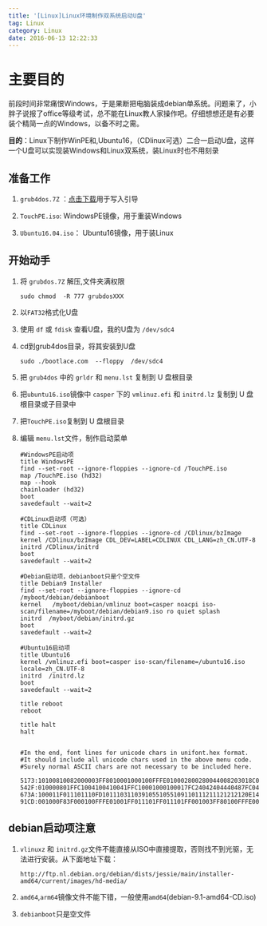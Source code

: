 ```yaml
---
title: '[Linux]Linux环境制作双系统启动U盘'
tag: Linux
category: Linux
date: 2016-06-13 12:22:33
---
```



# 主要目的

前段时间非常痛恨Windows，于是果断把电脑装成debian单系统。问题来了，小胖子说报了office等级考试，总不能在Linux教人家操作吧。仔细想想还是有必要装个精简一点的Windows，以备不时之需。

**目的**：Linux下制作WinPE和,Ubuntu16，（CDlinux可选）二合一启动U盘，这样一个U盘可以实现装Windows和Linux双系统，装Linux时也不用刻录


## 准备工作

1. `grub4dos.7Z` ：[点击下载](http://grub4dos.chenall.net/downloads/grub4dos-0.4.6a-2017-06-25/)用于写入引导

2. `TouchPE.iso`:  WindowsPE镜像，用于重装Windows

3. `Ubuntu16.04.iso`： Ubuntu16镜像，用于装Linux

## 开始动手

1. 将 `grubdos.7Z` 解压,文件夹满权限
	```
	sudo chmod  -R 777 grubdosXXX
	```
2. 以`FAT32`格式化U盘
3. 使用 `df` 或 `fdisk` 查看U盘，我的U盘为 `/dev/sdc4`
4. cd到grub4dos目录，将其安装到U盘
	```
	sudo ./bootlace.com  --floppy  /dev/sdc4
	```
5. 把 `grub4dos` 中的 `grldr` 和 `menu.lst` 复制到 U 盘根目录
6. 把`ubuntu16.iso`镜像中 `casper` 下的 `vmlinuz.efi` 和 `initrd.lz` 复制到 U 盘根目录或子目录中
7. 把`TouchPE.iso`复制到 U 盘根目录
8. 编辑 `menu.lst`文件，制作启动菜单

	```
	#WindowsPE启动项
	title WindowsPE
	find --set-root --ignore-floppies --ignore-cd /TouchPE.iso
	map /TouchPE.iso (hd32)
	map --hook
	chainloader (hd32)
	boot
	savedefault --wait=2

	#CDLinux启动项（可选）
	title CDLinux
	find --set-root --ignore-floppies --ignore-cd /CDlinux/bzImage
	kernel /CDlinux/bzImage CDL_DEV=LABEL=CDLINUX CDL_LANG=zh_CN.UTF-8
	initrd /CDlinux/initrd
	boot
	savedefault --wait=2

	#Debian启动项，debianboot只是个空文件
	title Debian9 Installer
	find --set-root --ignore-floppies --ignore-cd  /myboot/debian/debianboot
	kernel   /myboot/debian/vmlinuz boot=casper noacpi iso-scan/filename=/myboot/debian/debian9.iso ro quiet splash 
	initrd  /myboot/debian/initrd.gz
	boot
	savedefault --wait=2

	#Ubuntu16启动项
	title Ubuntu16
	kernel /vmlinuz.efi boot=casper iso-scan/filename=/ubuntu16.iso locale=zh_CN.UTF-8
	initrd  /initrd.lz
	boot
	savedefault --wait=2

	title reboot 
	reboot

	title halt 
	halt


	#In the end, font lines for unicode chars in unifont.hex format.
	#It should include all unicode chars used in the above menu code.
	#Surely normal ASCII chars are not necessary to be included here.

	5173:10100810082000003FF8010001000100FFFE010002800280044008203018C006
	542F:010000801FFC1004100410041FFC10001000100017FC24042404440487FC0404
	673A:100011F011101110FD10111031103910551055109110111211121212120E1400
	91CD:001000F83F000100FFFE01001FF011101FF011101FF001003FF80100FFFE0000

	```
## debian启动项注意

1. `vlinuxz` 和 `initrd.gz`文件不能直接从ISO中直接提取，否则找不到光驱，无法进行安装。从下面地址下载：

	```
	http://ftp.nl.debian.org/debian/dists/jessie/main/installer-amd64/current/images/hd-media/
	```

2. `amd64`,`arm64`镜像文件不能下错，一般使用`amd64`(debian-9.1-amd64-CD.iso)

3. `debianboot`只是空文件



















